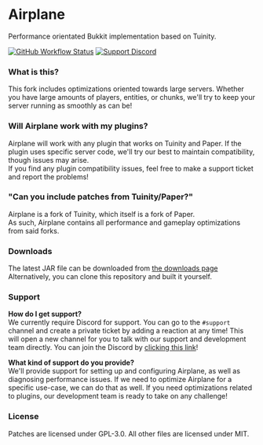 <!-- Varaibles -->
[downloads]: https://dl.airplane.gg
[discord]: https://discord.gg/63dDSReB7j

# Airplane
Performance orientated Bukkit implementation based on Tuinity.

[![GitHub Workflow Status](https://img.shields.io/github/workflow/status/Technove/Airplane/Build%20main?style=flat-square)]([downloads])
[![Support Discord](https://img.shields.io/discord/748023548467216394?color=7289DA&label=Support%20Discord&style=flat-square)]([discord])

### What is this?
This fork includes optimizations oriented towards large servers. Whether you have large amounts of players, entities, or chunks, we'll try to keep your server running as smoothly as can be!

### Will Airplane work with my plugins?
Airplane will work with any plugin that works on Tuinity and Paper. If the plugin uses specific server code, we'll try our best to maintain compatibility, though issues may arise.  
If you find any plugin compatibility issues, feel free to make a support ticket and report the problems!

### "Can you include patches from Tuinity/Paper?"
Airplane is a fork of Tuinity, which itself is a fork of Paper.  
As such, Airplane contains all performance and gameplay optimizations from said forks.

### Downloads
The latest JAR file can be downloaded from [the downloads page][downloads] 
Alternatively, you can clone this repository and built it yourself.

### Support
**How do I get support?**  
We currently require Discord for support. You can go to the `#support` channel and create a private ticket by adding a reaction at any time! This will open a new channel for you to talk with our support and development team directly. You can join the Discord by [clicking this link][discord]!

**What kind of support do you provide?**  
We'll provide support for setting up and configuring Airplane, as well as diagnosing performance issues. If we need to optimize Airplane for a specific use-case, we can do that as well. If you need optimizations related to plugins, our development team is ready to take on any challenge!

### License
Patches are licensed under GPL-3.0.
All other files are licensed under MIT.

